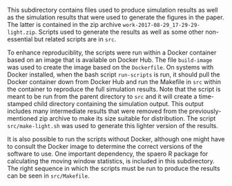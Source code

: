 This subdirectory contains files used to produce simulation results as
well as the simulation results that were used to generate the figures
in the paper. The latter is contained in the zip archive
``work-2017-08-29_17-29-29-light.zip``. Scripts used to generate the
results as well as some other non-essential but related scripts are in
``src``.

To enhance reproduciblity, the scripts were run within a
Docker container based on an image that is available on Docker
Hub. The file ``build-image`` was used to create the image based on
the ``Dockerfile``. On systems with Docker installed, when the bash
script ``run-scripts`` is run, it should pull the Docker container
down from Docker Hub and run the Makefile in ``src`` within the
container to reproduce the full simulation results. Note that the
script is meant to be run from the parent directory to ``src`` and it
will create a time-stamped child directory containing the simulation
output. This output includes many intermediate results that were
removed from the previously-mentioned zip archive to make its size
suitable for distribution. The script ``src/make-light.sh`` was used
to generate this lighter version of the results.

It is also possible to run the scripts without Docker, although one
might have to consult the Docker image to determine the correct
versions of the software to use. One important dependency, the spaero
R package for calculating the moving window statistics, is included in
this subdirectory. The right sequence in which the scripts must be run
to produce the results can be seen in ``src/Makefile``.
